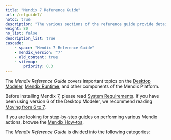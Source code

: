 ```yaml
---
title: "Mendix 7 Reference Guide"
url: /refguide7/
notoc: true
description: "The various sections of the reference guide provide details on the features and functionality of the Mendix Platform."
weight: 80
no_list: false
description_list: true
cascade:
    - space: "Mendix 7 Reference Guide"
    - mendix_version: "7"
    - old_content: true
    - sitemap:
        priority: 0.3
---
```


The *Mendix Reference Guide* covers important topics on the  [Desktop Modeler](/refguide7/desktop-modeler/), [Mendix Runtime](/refguide7/runtime/), and other components of the Mendix Platform.

Before installing Mendix 7, please read [System Requirements](/refguide7/system-requirements/). If you have been using version 6 of the Desktop Modeler, we recommend reading [Moving from 6 to 7](/refguide7/moving-from-6-to-7/).

If you are looking for step-by-step guides on performing various Mendix actions, browse the [Mendix How-tos](/howto7/).

The *Mendix Reference Guide* is divided into the following categories:



